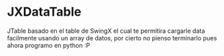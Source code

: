 JXDataTable
===========

JTable basado en el table de SwingX el cual te permitira cargarle data facilmente usando un array de datos, por cierto no pienso terminarlo pues ahora programo en python :P